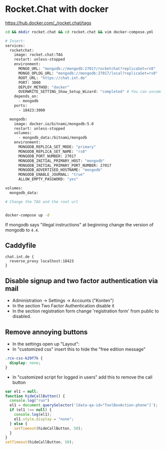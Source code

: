 # Rocket.Chat with docker

<https://hub.docker.com/_/rocket.chat/tags>

```bash
cd && mkdir rocket.chat && cd rocket.chat && vim docker-compose.yml

# Insert:
services:
  rocketchat:
    image: rocket.chat:TAG
    restart: unless-stopped
    environment:
      MONGO_URL: "mongodb://mongodb:27017/rocketchat?replicaSet=rs0"
      MONGO_OPLOG_URL: "mongodb://mongodb:27017/local?replicaSet=rs0"
      ROOT_URL: "https://chat.int.de"
      PORT: 3000
      DEPLOY_METHOD: "docker"
      OVERWRITE_SETTING_Show_Setup_Wizard: "completed" # You can uncomment this if you want to go through the setup wizard
    depends_on:
      - mongodb
    ports:
      - 18423:3000

  mongodb:
    image: docker.io/bitnami/mongodb:5.0
    restart: unless-stopped
    volumes:
      - mongodb_data:/bitnami/mongodb
    environment:
      MONGODB_REPLICA_SET_MODE: "primary"
      MONGODB_REPLICA_SET_NAME: "rs0"
      MONGODB_PORT_NUMBER: 27017
      MONGODB_INITIAL_PRIMARY_HOST: "mongodb"
      MONGODB_INITIAL_PRIMARY_PORT_NUMBER: 27017
      MONGODB_ADVERTISED_HOSTNAME: "mongodb"
      MONGODB_ENABLE_JOURNAL: "true"
      ALLOW_EMPTY_PASSWORD: "yes"

volumes:
  mongodb_data:

# Change the TAG and the root url


docker-compose up -d
```

If mongodb says "illegal instructions" at beginning change the version of mongodb to `4.4`.

## Caddyfile

```caddyfile
chat.int.de {
  reverse_proxy localhost:18423
}
```

## Disable signup and two factor authentication via mail

- Administration -> Settings -> Accounts ("Konten")
- In the section Two Factor Authentication disable it
- In the section registration form change 'registration form' from public to disabled.

## Remove annoying buttons

- In the settings open up "Layout":
- In "customized css" insert this to hide the "free edition message"

```css
.rcx-css-k29f7k {
  display: none;
}
```

- In "customized script for logged in users" add this to remove the call button

```js
var el1 = null;
function hideCallButton() {
  console.log("run")
  el1 = document.querySelector('[data-qa-id="ToolBoxAction-phone"]');
  if (el1 !== null) {
    console.log(el1);
    el1.style.display = "none";
  } else {
    setTimeout(hideCallButton, 50);
  }
}
setTimeout(hideCallButton, 50);
```
